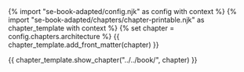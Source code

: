 <frontmatter>
{% import "se-book-adapted/config.njk" as config with context %}
{% import "se-book-adapted/chapters/chapter-printable.njk" as chapter_template with context %}
{% set chapter = config.chapters.architecture %}
{{ chapter_template.add_front_matter(chapter) }}
</frontmatter>

{{ chapter_template.show_chapter("../../book/", chapter) }}